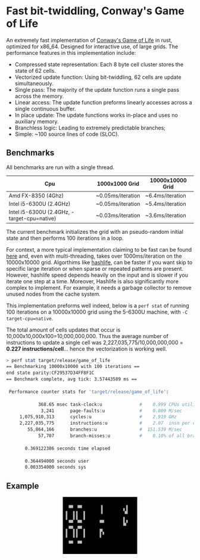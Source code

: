 # Fast bit-twiddling, Conway's Game of Life 


An extremely fast implementation of [Conway's Game of Life](https://en.wikipedia.org/wiki/Conway%27s_Game_of_Life) in rust, optimized for x86_64. Designed for interactive use, of large grids.  The performance features in this implementation include:
* Compressed state representation: Each 8 byte cell cluster stores the state of 62 cells.
* Vectorized update function: Using bit-twiddling, 62 cells are update simultaneously.
* Single pass: The majority of the update function runs a single pass across the memory.
* Linear access: The update function preforms linearly accesses across a single continuous buffer. 
* In place update: The update functions works in-place and uses no auxiliary memory. 
* Branchless logic: Leading to extremely predictable branches; 
* Simple: ~100 source lines of code (SLOC).


## Benchmarks
All benchmarks are run with a single thread. 
    
| Cpu                                        |  1000x1000 Grid    | 10000x10000 Grid |
| --------  | ------------------- | --------------------- |
| Amd FX-8350 (4Ghz)                          | ~0.05ms/iteration | ~6.4ms/iteration | 
| Intel i5-6300U (2.4GHz)                     | ~0.05ms/iteration | ~5.4ms/iteration |
| Intel i5-6300U (2.4GHz, -target-cpu=native) | ~0.03ms/iteration | ~3.6ms/iteration |

The current benchmark initializes the grid with an pseudo-random initial state and then performs 100 iterations in a loop. 

For context, a more typical implementation claiming to be fast can be found [here](https://github.com/bbli/fast_game_of_life/tree/8bcbaf6b737d3862ac6abe35e534f1007ef9827f) and, even with multi-threading, takes over 1000ms/iteration on
the 10000x10000 grid. Algorthims like [hashlife](https://en.wikipedia.org/wiki/Hashlife), can be faster if you want skip to specific 
large iteration or when sparse or repeated patterns are present. However, hashlife speed depends heavily on the input and is slower if you iterate one step at a time. Moreover, Hashlife is also significantly more complex to implement. For example, it needs a garbage collector to remove unused nodes from the cache system.

This implementation preforms well indeed, below is a `perf stat` of running 100 iterations on a 10000x10000 grid using the 5-6300U machine, with `-C target-cpu=native`.

The total amount of cells updates that occur is 10,000x10,000x100=10,000,000,000. Thus the average number of instructions to update a single cell was 2,227,035,775/10,000,000,000 = **0.227 instructions/cell**... hence the vectorization is working well. 
```sh
> perf stat target/release/game_of_life
== Benchmarking 10000x10000 with 100 iterations ==
end state parity:CF29537D34FF8F1C
== Benchmark complete, avg tick: 3.57443589 ms ==

 Performance counter stats for 'target/release/game_of_life':

            368.65 msec task-clock:u              #    0.999 CPUs utilized          
             3,241      page-faults:u             #    0.009 M/sec                  
     1,075,910,313      cycles:u                  #    2.919 GHz                    
     2,227,035,775      instructions:u            #    2.07  insn per cycle         
        55,864,166      branches:u                #  151.539 M/sec                  
            57,707      branch-misses:u           #    0.10% of all branches        

       0.369122386 seconds time elapsed

       0.364494000 seconds user
       0.003354000 seconds sys
```
## Example
<p align="center">
<img
  src="https://raw.githubusercontent.com/exrok/game_of_life/master/media/example.gif"
  alt="Game of life simulation."
  width=200
/>
</p>
